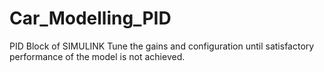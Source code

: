 # Car_Modelling_PID
PID Block of SIMULINK
Tune the gains and configuration until satisfactory performance of the model is not achieved.
